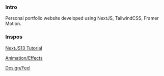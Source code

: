 ### Intro

Personal portfolio website developed using NextJS, TailwindCSS, Framer Motion.

### Inspos

[NextJS13 Tutorial](https://www.youtube.com/watch?v=6aP9nyTcd44&t=2287s&ab_channel=SonnySangha)

[Animation/Effects](https://www.youtube.com/@Hyperplexed/videos)

[Design/Feel](https://leerob.io/)
